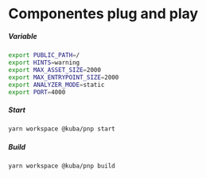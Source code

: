 # Componentes plug and play

##### Variable

```bash
export PUBLIC_PATH=/
export HINTS=warning
export MAX_ASSET_SIZE=2000
export MAX_ENTRYPOINT_SIZE=2000
export ANALYZER_MODE=static
export PORT=4000
```

##### Start

```bash
yarn workspace @kuba/pnp start
```

##### Build

```bash
yarn workspace @kuba/pnp build
```
